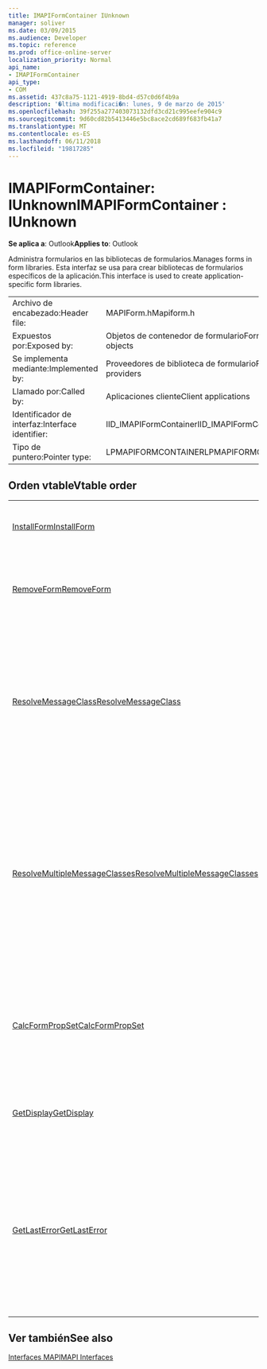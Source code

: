 ```yaml
---
title: IMAPIFormContainer IUnknown
manager: soliver
ms.date: 03/09/2015
ms.audience: Developer
ms.topic: reference
ms.prod: office-online-server
localization_priority: Normal
api_name:
- IMAPIFormContainer
api_type:
- COM
ms.assetid: 437c8a75-1121-4919-8bd4-d57c0d6f4b9a
description: '�ltima modificaci�n: lunes, 9 de marzo de 2015'
ms.openlocfilehash: 39f255a277403073132dfd3cd21c995eefe904c9
ms.sourcegitcommit: 9d60cd82b5413446e5bc8ace2cd689f683fb41a7
ms.translationtype: MT
ms.contentlocale: es-ES
ms.lasthandoff: 06/11/2018
ms.locfileid: "19817285"
---
```

# <a name="imapiformcontainer--iunknown"></a><span data-ttu-id="d26d6-103">IMAPIFormContainer: IUnknown</span><span class="sxs-lookup"><span data-stu-id="d26d6-103">IMAPIFormContainer : IUnknown</span></span>

  
  
<span data-ttu-id="d26d6-104">**Se aplica a**: Outlook</span><span class="sxs-lookup"><span data-stu-id="d26d6-104">**Applies to**: Outlook</span></span> 
  
<span data-ttu-id="d26d6-105">Administra formularios en las bibliotecas de formularios.</span><span class="sxs-lookup"><span data-stu-id="d26d6-105">Manages forms in form libraries.</span></span> <span data-ttu-id="d26d6-106">Esta interfaz se usa para crear bibliotecas de formularios específicos de la aplicación.</span><span class="sxs-lookup"><span data-stu-id="d26d6-106">This interface is used to create application-specific form libraries.</span></span> 
  
|||
|:-----|:-----|
|<span data-ttu-id="d26d6-107">Archivo de encabezado:</span><span class="sxs-lookup"><span data-stu-id="d26d6-107">Header file:</span></span>  <br/> |<span data-ttu-id="d26d6-108">MAPIForm.h</span><span class="sxs-lookup"><span data-stu-id="d26d6-108">Mapiform.h</span></span>  <br/> |
|<span data-ttu-id="d26d6-109">Expuestos por:</span><span class="sxs-lookup"><span data-stu-id="d26d6-109">Exposed by:</span></span>  <br/> |<span data-ttu-id="d26d6-110">Objetos de contenedor de formulario</span><span class="sxs-lookup"><span data-stu-id="d26d6-110">Form container objects</span></span>  <br/> |
|<span data-ttu-id="d26d6-111">Se implementa mediante:</span><span class="sxs-lookup"><span data-stu-id="d26d6-111">Implemented by:</span></span>  <br/> |<span data-ttu-id="d26d6-112">Proveedores de biblioteca de formulario</span><span class="sxs-lookup"><span data-stu-id="d26d6-112">Form library providers</span></span>  <br/> |
|<span data-ttu-id="d26d6-113">Llamado por:</span><span class="sxs-lookup"><span data-stu-id="d26d6-113">Called by:</span></span>  <br/> |<span data-ttu-id="d26d6-114">Aplicaciones cliente</span><span class="sxs-lookup"><span data-stu-id="d26d6-114">Client applications</span></span>  <br/> |
|<span data-ttu-id="d26d6-115">Identificador de interfaz:</span><span class="sxs-lookup"><span data-stu-id="d26d6-115">Interface identifier:</span></span>  <br/> |<span data-ttu-id="d26d6-116">IID_IMAPIFormContainer</span><span class="sxs-lookup"><span data-stu-id="d26d6-116">IID_IMAPIFormContainer</span></span>  <br/> |
|<span data-ttu-id="d26d6-117">Tipo de puntero:</span><span class="sxs-lookup"><span data-stu-id="d26d6-117">Pointer type:</span></span>  <br/> |<span data-ttu-id="d26d6-118">LPMAPIFORMCONTAINER</span><span class="sxs-lookup"><span data-stu-id="d26d6-118">LPMAPIFORMCONTAINER</span></span>  <br/> |
   
## <a name="vtable-order"></a><span data-ttu-id="d26d6-119">Orden vtable</span><span class="sxs-lookup"><span data-stu-id="d26d6-119">Vtable order</span></span>

|||
|:-----|:-----|
|[<span data-ttu-id="d26d6-120">InstallForm</span><span class="sxs-lookup"><span data-stu-id="d26d6-120">InstallForm</span></span>](imapiformcontainer-installform.md) <br/> |<span data-ttu-id="d26d6-121">Instala un formulario en un contenedor de formulario.</span><span class="sxs-lookup"><span data-stu-id="d26d6-121">Installs a form into a form container.</span></span>  <br/> |
|[<span data-ttu-id="d26d6-122">RemoveForm</span><span class="sxs-lookup"><span data-stu-id="d26d6-122">RemoveForm</span></span>](imapiformcontainer-removeform.md) <br/> |<span data-ttu-id="d26d6-123">Quita un formulario en particular de un contenedor de formulario.</span><span class="sxs-lookup"><span data-stu-id="d26d6-123">Removes a particular form from a form container.</span></span>  <br/> |
|[<span data-ttu-id="d26d6-124">ResolveMessageClass</span><span class="sxs-lookup"><span data-stu-id="d26d6-124">ResolveMessageClass</span></span>](imapiformcontainer-resolvemessageclass.md) <br/> |<span data-ttu-id="d26d6-125">Una clase de mensaje se resuelve en su formulario en un contenedor de formulario y devuelve un objeto de información de formulario para ese formulario.</span><span class="sxs-lookup"><span data-stu-id="d26d6-125">Resolves a message class to its form in a form container and returns a form information object for that form.</span></span>  <br/> |
|[<span data-ttu-id="d26d6-126">ResolveMultipleMessageClasses</span><span class="sxs-lookup"><span data-stu-id="d26d6-126">ResolveMultipleMessageClasses</span></span>](imapiformcontainer-resolvemultiplemessageclasses.md) <br/> |<span data-ttu-id="d26d6-127">Se resuelve un grupo de clases de mensajes en sus formularios en un contenedor de formulario y devuelve una matriz de formulario objetos de información para los formularios.</span><span class="sxs-lookup"><span data-stu-id="d26d6-127">Resolves a group of message classes to their forms in a form container and returns an array of form information objects for those forms.</span></span>  <br/> |
|[<span data-ttu-id="d26d6-128">CalcFormPropSet</span><span class="sxs-lookup"><span data-stu-id="d26d6-128">CalcFormPropSet</span></span>](imapiformcontainer-calcformpropset.md) <br/> |<span data-ttu-id="d26d6-129">Devuelve una matriz de las propiedades de todos los formularios instalados en un contenedor de formulario.</span><span class="sxs-lookup"><span data-stu-id="d26d6-129">Returns an array of the properties used by all forms installed in a form container.</span></span>  <br/> |
|[<span data-ttu-id="d26d6-130">GetDisplay</span><span class="sxs-lookup"><span data-stu-id="d26d6-130">GetDisplay</span></span>](imapiformcontainer-getdisplay.md) <br/> |<span data-ttu-id="d26d6-131">Devuelve el nombre para mostrar de un contenedor de formulario.</span><span class="sxs-lookup"><span data-stu-id="d26d6-131">Returns the display name of a form container.</span></span>  <br/> |
|[<span data-ttu-id="d26d6-132">GetLastError</span><span class="sxs-lookup"><span data-stu-id="d26d6-132">GetLastError</span></span>](imapiformcontainer-getlasterror.md) <br/> |<span data-ttu-id="d26d6-133">Devuelve una estructura [MAPIERROR](mapierror.md) que contiene información sobre el error anterior que se producen en el objeto de contenedor de formulario.</span><span class="sxs-lookup"><span data-stu-id="d26d6-133">Returns a [MAPIERROR](mapierror.md) structure containing information about the previous error occurring to the form container object.</span></span>  <br/> |
   
## <a name="see-also"></a><span data-ttu-id="d26d6-134">Ver también</span><span class="sxs-lookup"><span data-stu-id="d26d6-134">See also</span></span>



[<span data-ttu-id="d26d6-135">Interfaces MAPI</span><span class="sxs-lookup"><span data-stu-id="d26d6-135">MAPI Interfaces</span></span>](mapi-interfaces.md)

